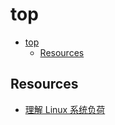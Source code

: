 # top

- [top](#top)
  - [Resources](#resources)


## Resources

- [理解 Linux 系统负荷](https://ruanyifeng.com/blog/2011/07/linux_load_average_explained.html)
